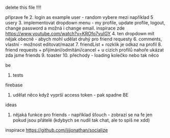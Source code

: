 delete this file !!!!

příprave fe
2. login as example user - random vybere mezi například 5 usery
3. implementovat dropdown menu - my profile, update profile, logout, change password a možná i change email. inspirace zde https://www.youtube.com/watch?v=KROfo7vuIGY
4. ten dropdown mít nějak obecně - abych mohl udělat druhý pro friend requesty
6. comments, vlastní - možnost editovat/mazat
7. friendList + rozklik je odkaz na profil
8. friend requests + přijímání/odmítání/cancel + u cizích profilů nahoře ukázat zda jsme friends
9. toaster
10. přechody - loading kolečko nebo tak něco

be
1. tests

firebase
1. udělat něco když vyprší access token - pak spadne BE

ideas
1. nějaká funkce pro friends - například šťouch - zobrazí se na fe jen pokud jsou přátelé (kdybych se nudil tak chat, ale to spíš ne xdd)


inspirace
https://github.com/jjjjonathan/socialize
